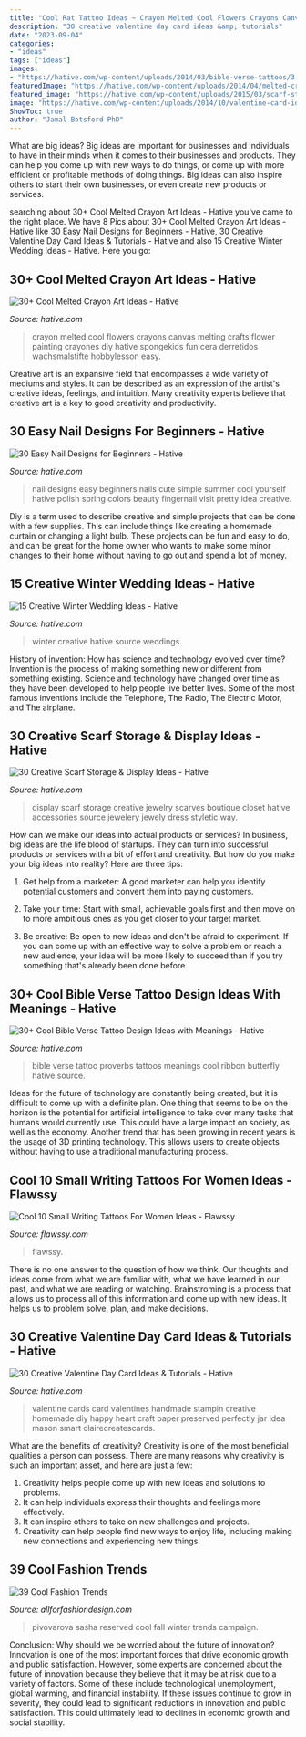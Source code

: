 ```yaml
---
title: "Cool Rat Tattoo Ideas ~ Crayon Melted Cool Flowers Crayons Canvas Melting Crafts Flower Painting Crayones Diy Hative Spongekids Fun Cera Derretidos Wachsmalstifte Hobbylesson Easy"
description: "30 creative valentine day card ideas &amp; tutorials"
date: "2023-09-04"
categories:
- "ideas"
tags: ["ideas"]
images:
- "https://hative.com/wp-content/uploads/2014/03/bible-verse-tattoos/3-proverbs-31-25-ribbon-butterfly.jpg"
featuredImage: "https://hative.com/wp-content/uploads/2014/04/melted-crayon-art/15-flowers.jpg"
featured_image: "https://hative.com/wp-content/uploads/2015/03/scarf-storage-ideas/29-creative-scarf-storage-and-display-ideas.jpg"
image: "https://hative.com/wp-content/uploads/2014/10/valentine-card-ideas/3-valentine-card-ideas.jpg"
ShowToc: true
author: "Jamal Botsford PhD"
---
```



What are big ideas?
Big ideas are important for businesses and individuals to have in their minds when it comes to their businesses and products. They can help you come up with new ways to do things, or come up with more efficient or profitable methods of doing things. Big ideas can also inspire others to start their own businesses, or even create new products or services.

	

		
searching about 30+ Cool Melted Crayon Art Ideas - Hative you've came to the right place. We have 8 Pics about 30+ Cool Melted Crayon Art Ideas - Hative like 30 Easy Nail Designs for Beginners - Hative, 30 Creative Valentine Day Card Ideas &amp; Tutorials - Hative and also 15 Creative Winter Wedding Ideas - Hative. Here you go:
		
    
## 30+ Cool Melted Crayon Art Ideas - Hative

<img loading=lazy src="https://hative.com/wp-content/uploads/2014/04/melted-crayon-art/15-flowers.jpg" onerror="this.onerror=null;this.src='https://tse4.mm.bing.net/th?id=OIP.p_TA_XRZ23g6XZfcSJzzNwHaJ6&amp;pid=15.1';" alt="30+ Cool Melted Crayon Art Ideas - Hative">

_Source: hative.com_

>crayon melted cool flowers crayons canvas melting crafts flower painting crayones diy hative spongekids fun cera derretidos wachsmalstifte hobbylesson easy. 

	

Creative art is an expansive field that encompasses a wide variety of mediums and styles. It can be described as an expression of the artist's creative ideas, feelings, and intuition. Many creativity experts believe that creative art is a key to good creativity and productivity.

    
## 30 Easy Nail Designs For Beginners - Hative

<img loading=lazy src="https://hative.com/wp-content/uploads/2014/11/easy-nail-designs/10-easy-nail-designs-for-beginners.jpg" onerror="this.onerror=null;this.src='https://tse3.mm.bing.net/th?id=OIP.ecU7DHnwjSRTy89qLPMjcwHaKe&amp;pid=15.1';" alt="30 Easy Nail Designs for Beginners - Hative">

_Source: hative.com_

>nail designs easy beginners nails cute simple summer cool yourself hative polish spring colors beauty fingernail visit pretty idea creative. 

	

Diy is a term used to describe creative and simple projects that can be done with a few supplies. This can include things like creating a homemade curtain or changing a light bulb. These projects can be fun and easy to do, and can be great for the home owner who wants to make some minor changes to their home without having to go out and spend a lot of money.

    
## 15 Creative Winter Wedding Ideas - Hative

<img loading=lazy src="https://hative.com/wp-content/uploads/2014/11/winter-wedding-ideas/12-creative-winter-wedding-ideas.jpg" onerror="this.onerror=null;this.src='https://tse3.mm.bing.net/th?id=OIP.I_FRfDVEVZh1_ZOg2T4SkQHaLH&amp;pid=15.1';" alt="15 Creative Winter Wedding Ideas - Hative">

_Source: hative.com_

>winter creative hative source weddings. 

	

History of invention: How has science and technology evolved over time?
Invention is the process of making something new or different from something existing. Science and technology have changed over time as they have been developed to help people live better lives. Some of the most famous inventions include the Telephone, The Radio, The Electric Motor, and The airplane.

    
## 30 Creative Scarf Storage &amp; Display Ideas - Hative

<img loading=lazy src="https://hative.com/wp-content/uploads/2015/03/scarf-storage-ideas/29-creative-scarf-storage-and-display-ideas.jpg" onerror="this.onerror=null;this.src='https://tse3.mm.bing.net/th?id=OIP.9T2XyBj6h6HcDNLCGOAUZAHaMY&amp;pid=15.1';" alt="30 Creative Scarf Storage &amp; Display Ideas - Hative">

_Source: hative.com_

>display scarf storage creative jewelry scarves boutique closet hative accessories source jewelery jewely dress styletic way. 

	

How can we make our ideas into actual products or services?
In business, big ideas are the life blood of startups. They can turn into successful products or services with a bit of effort and creativity. But how do you make your big ideas into reality? Here are three tips:
1) Get help from a marketer: A good marketer can help you identify potential customers and convert them into paying customers.

2) Take your time: Start with small, achievable goals first and then move on to more ambitious ones as you get closer to your target market.

3) Be creative: Be open to new ideas and don't be afraid to experiment. If you can come up with an effective way to solve a problem or reach a new audience, your idea will be more likely to succeed than if you try something that's already been done before.

    
## 30+ Cool Bible Verse Tattoo Design Ideas With Meanings - Hative

<img loading=lazy src="https://hative.com/wp-content/uploads/2014/03/bible-verse-tattoos/3-proverbs-31-25-ribbon-butterfly.jpg" onerror="this.onerror=null;this.src='https://tse1.mm.bing.net/th?id=OIP.QeBzK_2EWTBfH109D8p3BgHaJ4&amp;pid=15.1';" alt="30+ Cool Bible Verse Tattoo Design Ideas with Meanings - Hative">

_Source: hative.com_

>bible verse tattoo proverbs tattoos meanings cool ribbon butterfly hative source. 

	

Ideas for the future of technology are constantly being created, but it is difficult to come up with a definite plan. One thing that seems to be on the horizon is the potential for artificial intelligence to take over many tasks that humans would currently use. This could have a large impact on society, as well as the economy. Another trend that has been growing in recent years is the usage of 3D printing technology. This allows users to create objects without having to use a traditional manufacturing process.

    
## Cool 10 Small Writing Tattoos For Women Ideas - Flawssy

<img loading=lazy src="https://www.flawssy.com/wp-content/uploads/2016/06/Love-Infinity-Tattoo-with-Name.jpg" onerror="this.onerror=null;this.src='https://tse4.mm.bing.net/th?id=OIP.kWrK-o4soXqpXyuW4OyLpwHaNK&amp;pid=15.1';" alt="Cool 10 Small Writing Tattoos For Women Ideas - Flawssy">

_Source: flawssy.com_

>flawssy. 

	

There is no one answer to the question of how we think. Our thoughts and ideas come from what we are familiar with, what we have learned in our past, and what we are reading or watching. Brainstroming is a process that allows us to process all of this information and come up with new ideas. It helps us to problem solve, plan, and make decisions.

    
## 30 Creative Valentine Day Card Ideas &amp; Tutorials - Hative

<img loading=lazy src="https://hative.com/wp-content/uploads/2014/10/valentine-card-ideas/3-valentine-card-ideas.jpg" onerror="this.onerror=null;this.src='https://tse2.mm.bing.net/th?id=OIP.tPoAnvXMrCBjLFZomtbgxwHaF4&amp;pid=15.1';" alt="30 Creative Valentine Day Card Ideas &amp; Tutorials - Hative">

_Source: hative.com_

>valentine cards card valentines handmade stampin creative homemade diy happy heart craft paper preserved perfectly jar idea mason smart clairecreatescards. 

	

What are the benefits of creativity?
Creativity is one of the most beneficial qualities a person can possess. There are many reasons why creativity is such an important asset, and here are just a few: 
1. Creativity helps people come up with new ideas and solutions to problems. 
2. It can help individuals express their thoughts and feelings more effectively.
3. It can inspire others to take on new challenges and projects.
4. Creativity can help people find new ways to enjoy life, including making new connections and experiencing new things.

    
## 39 Cool Fashion Trends

<img loading=lazy src="https://allforfashiondesign.com/wp-content/uploads/2013/05/style-8.jpg" onerror="this.onerror=null;this.src='https://tse1.mm.bing.net/th?id=OIP.zsR6Ui4wXYX6-9b0KXOp7QHaKm&amp;pid=15.1';" alt="39 Cool Fashion Trends">

_Source: allforfashiondesign.com_

>pivovarova sasha reserved cool fall winter trends campaign. 

	

Conclusion: Why should we be worried about the future of innovation?
Innovation is one of the most important forces that drive economic growth and public satisfaction. However, some experts are concerned about the future of innovation because they believe that it may be at risk due to a variety of factors. Some of these include technological unemployment, global warming, and financial instability. If these issues continue to grow in severity, they could lead to significant reductions in innovation and public satisfaction. This could ultimately lead to declines in economic growth and social stability.

